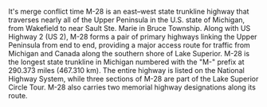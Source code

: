 It's merge conflict time
M-28 is an east–west state trunkline highway that traverses nearly all of the Upper Peninsula in the U.S. state of Michigan, from Wakefield to near Sault Ste. Marie in Bruce Township. Along with US Highway 2 (US 2), M-28 forms a pair of primary highways linking the Upper Peninsula from end to end, providing a major access route for traffic from Michigan and Canada along the southern shore of Lake Superior. M-28 is the longest state trunkline in Michigan numbered with the "M-" prefix at 290.373 miles (467.310 km). The entire highway is listed on the National Highway System, while three sections of M-28 are part of the Lake Superior Circle Tour. M-28 also carries two memorial highway designations along its route.